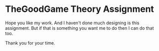 # TheGoodGame Theory Assignment

Hope you like my work. And I haven't done much designing is this assignment. But if that is something you want me to do then I can do that too.

Thank you for your time.

